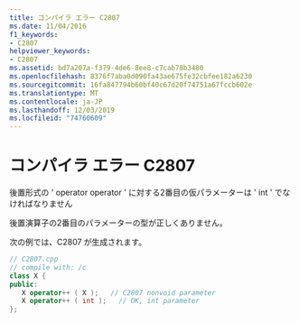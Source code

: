 ```yaml
---
title: コンパイラ エラー C2807
ms.date: 11/04/2016
f1_keywords:
- C2807
helpviewer_keywords:
- C2807
ms.assetid: bd7a207a-f379-4de6-8ee8-c7cab78b3480
ms.openlocfilehash: 8376f7aba0d090fa43ae675fe32cbfee182a6230
ms.sourcegitcommit: 16fa847794b60bf40c67d20f74751a67fccb602e
ms.translationtype: MT
ms.contentlocale: ja-JP
ms.lasthandoff: 12/03/2019
ms.locfileid: "74760609"
---
```

# <a name="compiler-error-c2807"></a>コンパイラ エラー C2807

後置形式の ' operator operator ' に対する2番目の仮パラメーターは ' int ' でなければなりません

後置演算子の2番目のパラメーターの型が正しくありません。

次の例では、C2807 が生成されます。

```cpp
// C2807.cpp
// compile with: /c
class X {
public:
   X operator++ ( X );   // C2807 nonvoid parameter
   X operator++ ( int );   // OK, int parameter
};
```
